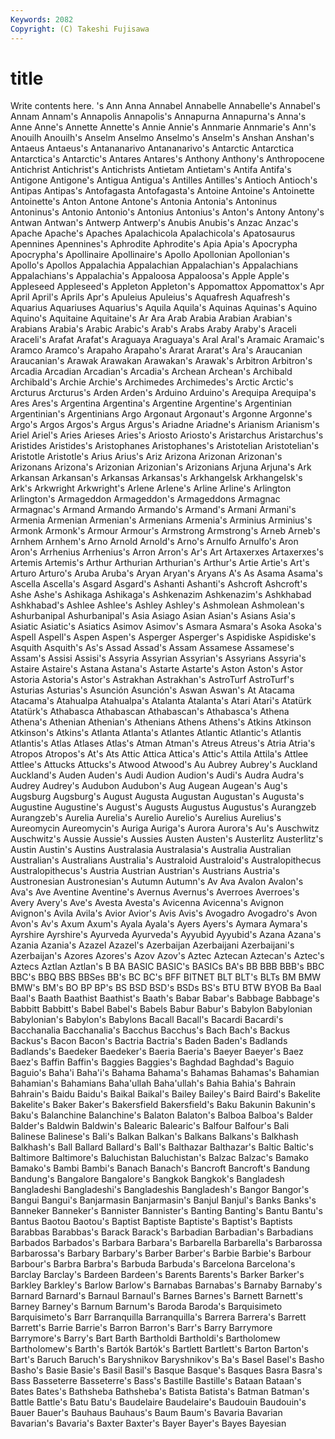 ```yaml
---
Keywords: 2082 
Copyright: (C) Takeshi Fujisawa
---
```


# title

Write contents here.
's Ann
Anna Annabel Annabelle Annabelle's Annabel's Annam Annam's Annapolis Annapolis's Annapurna
Annapurna's Anna's Anne Anne's Annette Annette's Annie Annie's Annmarie Annmarie's
Ann's Anouilh Anouilh's Anselm Anselmo Anselmo's Anselm's Anshan Anshan's Antaeus
Antaeus's Antananarivo Antananarivo's Antarctic Antarctica Antarctica's Antarctic's Antares Antares's Anthony
Anthony's Anthropocene Antichrist Antichrist's Antichrists Antietam Antietam's Antifa Antifa's Antigone
Antigone's Antigua Antigua's Antilles Antilles's Antioch Antioch's Antipas Antipas's Antofagasta
Antofagasta's Antoine Antoine's Antoinette Antoinette's Anton Antone Antone's Antonia Antonia's
Antoninus Antoninus's Antonio Antonio's Antonius Antonius's Anton's Antony Antony's Antwan
Antwan's Antwerp Antwerp's Anubis Anubis's Anzac Anzac's Apache Apache's Apaches
Apalachicola Apalachicola's Apatosaurus Apennines Apennines's Aphrodite Aphrodite's Apia Apia's Apocrypha
Apocrypha's Apollinaire Apollinaire's Apollo Apollonian Apollonian's Apollo's Apollos Appalachia Appalachian
Appalachian's Appalachians Appalachians's Appalachia's Appaloosa Appaloosa's Apple Apple's Appleseed Appleseed's
Appleton Appleton's Appomattox Appomattox's Apr April April's Aprils Apr's Apuleius
Apuleius's Aquafresh Aquafresh's Aquarius Aquariuses Aquarius's Aquila Aquila's Aquinas Aquinas's
Aquino Aquino's Aquitaine Aquitaine's Ar Ara Arab Arabia Arabian Arabian's
Arabians Arabia's Arabic Arabic's Arab's Arabs Araby Araby's Araceli Araceli's
Arafat Arafat's Araguaya Araguaya's Aral Aral's Aramaic Aramaic's Aramco Aramco's
Arapaho Arapaho's Ararat Ararat's Ara's Araucanian Araucanian's Arawak Arawakan Arawakan's
Arawak's Arbitron Arbitron's Arcadia Arcadian Arcadian's Arcadia's Archean Archean's Archibald
Archibald's Archie Archie's Archimedes Archimedes's Arctic Arctic's Arcturus Arcturus's Arden
Arden's Arduino Arduino's Arequipa Arequipa's Ares Ares's Argentina Argentina's Argentine
Argentine's Argentinian Argentinian's Argentinians Argo Argonaut Argonaut's Argonne Argonne's Argo's
Argos Argos's Argus Argus's Ariadne Ariadne's Arianism Arianism's Ariel Ariel's
Aries Arieses Aries's Ariosto Ariosto's Aristarchus Aristarchus's Aristides Aristides's Aristophanes
Aristophanes's Aristotelian Aristotelian's Aristotle Aristotle's Arius Arius's Ariz Arizona Arizonan
Arizonan's Arizonans Arizona's Arizonian Arizonian's Arizonians Arjuna Arjuna's Ark Arkansan
Arkansan's Arkansas Arkansas's Arkhangelsk Arkhangelsk's Ark's Arkwright Arkwright's Arlene Arlene's
Arline Arline's Arlington Arlington's Armageddon Armageddon's Armageddons Armagnac Armagnac's Armand
Armando Armando's Armand's Armani Armani's Armenia Armenian Armenian's Armenians Armenia's
Arminius Arminius's Armonk Armonk's Armour Armour's Armstrong Armstrong's Arneb Arneb's
Arnhem Arnhem's Arno Arnold Arnold's Arno's Arnulfo Arnulfo's Aron Aron's
Arrhenius Arrhenius's Arron Arron's Ar's Art Artaxerxes Artaxerxes's Artemis Artemis's
Arthur Arthurian Arthurian's Arthur's Artie Artie's Art's Arturo Arturo's Aruba
Aruba's Aryan Aryan's Aryans A's As Asama Asama's Ascella Ascella's
Asgard Asgard's Ashanti Ashanti's Ashcroft Ashcroft's Ashe Ashe's Ashikaga Ashikaga's
Ashkenazim Ashkenazim's Ashkhabad Ashkhabad's Ashlee Ashlee's Ashley Ashley's Ashmolean Ashmolean's
Ashurbanipal Ashurbanipal's Asia Asiago Asian Asian's Asians Asia's Asiatic Asiatic's
Asiatics Asimov Asimov's Asmara Asmara's Asoka Asoka's Aspell Aspell's Aspen
Aspen's Asperger Asperger's Aspidiske Aspidiske's Asquith Asquith's As's Assad Assad's
Assam Assamese Assamese's Assam's Assisi Assisi's Assyria Assyrian Assyrian's Assyrians
Assyria's Astaire Astaire's Astana Astana's Astarte Astarte's Aston Aston's Astor
Astoria Astoria's Astor's Astrakhan Astrakhan's AstroTurf AstroTurf's Asturias Asturias's Asunción
Asunción's Aswan Aswan's At Atacama Atacama's Atahualpa Atahualpa's Atalanta Atalanta's
Atari Atari's Atatürk Atatürk's Athabasca Athabascan Athabascan's Athabasca's Athena Athena's
Athenian Athenian's Athenians Athens Athens's Atkins Atkinson Atkinson's Atkins's Atlanta
Atlanta's Atlantes Atlantic Atlantic's Atlantis Atlantis's Atlas Atlases Atlas's Atman
Atman's Atreus Atreus's Atria Atria's Atropos Atropos's At's Ats Attic
Attica Attica's Attic's Attila Attila's Attlee Attlee's Attucks Attucks's Atwood
Atwood's Au Aubrey Aubrey's Auckland Auckland's Auden Auden's Audi Audion
Audion's Audi's Audra Audra's Audrey Audrey's Audubon Audubon's Aug Augean
Augean's Aug's Augsburg Augsburg's August Augusta Augustan Augustan's Augusta's Augustine
Augustine's August's Augusts Augustus Augustus's Aurangzeb Aurangzeb's Aurelia Aurelia's Aurelio
Aurelio's Aurelius Aurelius's Aureomycin Aureomycin's Auriga Auriga's Aurora Aurora's Au's
Auschwitz Auschwitz's Aussie Aussie's Aussies Austen Austen's Austerlitz Austerlitz's Austin
Austin's Austins Australasia Australasia's Australia Australian Australian's Australians Australia's Australoid
Australoid's Australopithecus Australopithecus's Austria Austrian Austrian's Austrians Austria's Austronesian Austronesian's
Autumn Autumn's Av Ava Avalon Avalon's Ava's Ave Aventine Aventine's
Avernus Avernus's Averroes Averroes's Avery Avery's Ave's Avesta Avesta's Avicenna
Avicenna's Avignon Avignon's Avila Avila's Avior Avior's Avis Avis's Avogadro
Avogadro's Avon Avon's Av's Axum Axum's Ayala Ayala's Ayers Ayers's
Aymara Aymara's Ayrshire Ayrshire's Ayurveda Ayurveda's Ayyubid Ayyubid's Azana Azana's
Azania Azania's Azazel Azazel's Azerbaijan Azerbaijani Azerbaijani's Azerbaijan's Azores Azores's
Azov Azov's Aztec Aztecan Aztecan's Aztec's Aztecs Aztlan Aztlan's B
BA BASIC BASIC's BASICs BA's BB BBB BBB's BBC BBC's
BBQ BBS BBSes BB's BC BC's BFF BITNET BLT BLT's
BLTs BM BMW BMW's BM's BO BP BP's BS BSD
BSD's BSDs BS's BTU BTW BYOB Ba Baal Baal's Baath
Baathist Baathist's Baath's Babar Babar's Babbage Babbage's Babbitt Babbitt's Babel
Babel's Babels Babur Babur's Babylon Babylonian Babylonian's Babylon's Babylons Bacall
Bacall's Bacardi Bacardi's Bacchanalia Bacchanalia's Bacchus Bacchus's Bach Bach's Backus
Backus's Bacon Bacon's Bactria Bactria's Baden Baden's Badlands Badlands's Baedeker
Baedeker's Baeria Baeria's Baeyer Baeyer's Baez Baez's Baffin Baffin's Baggies
Baggies's Baghdad Baghdad's Baguio Baguio's Baha'i Baha'i's Bahama Bahama's Bahamas
Bahamas's Bahamian Bahamian's Bahamians Baha'ullah Baha'ullah's Bahia Bahia's Bahrain Bahrain's
Baidu Baidu's Baikal Baikal's Bailey Bailey's Baird Baird's Bakelite Bakelite's
Baker Baker's Bakersfield Bakersfield's Baku Bakunin Bakunin's Baku's Balanchine Balanchine's
Balaton Balaton's Balboa Balboa's Balder Balder's Baldwin Baldwin's Balearic Balearic's
Balfour Balfour's Bali Balinese Balinese's Bali's Balkan Balkan's Balkans Balkans's
Balkhash Balkhash's Ball Ballard Ballard's Ball's Balthazar Balthazar's Baltic Baltic's
Baltimore Baltimore's Baluchistan Baluchistan's Balzac Balzac's Bamako Bamako's Bambi Bambi's
Banach Banach's Bancroft Bancroft's Bandung Bandung's Bangalore Bangalore's Bangkok Bangkok's
Bangladesh Bangladeshi Bangladeshi's Bangladeshis Bangladesh's Bangor Bangor's Bangui Bangui's Banjarmasin
Banjarmasin's Banjul Banjul's Banks Banks's Banneker Banneker's Bannister Bannister's Banting
Banting's Bantu Bantu's Bantus Baotou Baotou's Baptist Baptiste Baptiste's Baptist's
Baptists Barabbas Barabbas's Barack Barack's Barbadian Barbadian's Barbadians Barbados Barbados's
Barbara Barbara's Barbarella Barbarella's Barbarossa Barbarossa's Barbary Barbary's Barber Barber's
Barbie Barbie's Barbour Barbour's Barbra Barbra's Barbuda Barbuda's Barcelona Barcelona's
Barclay Barclay's Bardeen Bardeen's Barents Barents's Barker Barker's Barkley Barkley's
Barlow Barlow's Barnabas Barnabas's Barnaby Barnaby's Barnard Barnard's Barnaul Barnaul's
Barnes Barnes's Barnett Barnett's Barney Barney's Barnum Barnum's Baroda Baroda's
Barquisimeto Barquisimeto's Barr Barranquilla Barranquilla's Barrera Barrera's Barrett Barrett's Barrie
Barrie's Barron Barron's Barr's Barry Barrymore Barrymore's Barry's Bart Barth
Bartholdi Bartholdi's Bartholomew Bartholomew's Barth's Bartók Bartók's Bartlett Bartlett's Barton
Barton's Bart's Baruch Baruch's Baryshnikov Baryshnikov's Ba's Basel Basel's Basho
Basho's Basie Basie's Basil Basil's Basque Basque's Basques Basra Basra's
Bass Basseterre Basseterre's Bass's Bastille Bastille's Bataan Bataan's Bates Bates's
Bathsheba Bathsheba's Batista Batista's Batman Batman's Battle Battle's Batu Batu's
Baudelaire Baudelaire's Baudouin Baudouin's Bauer Bauer's Bauhaus Bauhaus's Baum Baum's
Bavaria Bavarian Bavarian's Bavaria's Baxter Baxter's Bayer Bayer's Bayes Bayesian

